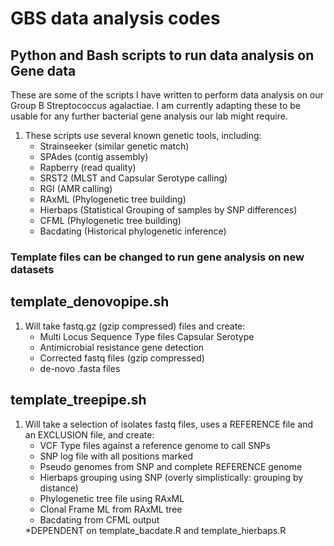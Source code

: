 # GBS data analysis codes
## Python and Bash scripts to run data analysis on Gene data
<p> These are some of the scripts I have written to perform data analysis on our Group B Streptococcus agalactiae. I am currently adapting these to be usable for any further bacterial gene analysis our lab might require.
</p>
<ol>
  <li>These scripts use several known genetic tools, including:<ul>
      <li>Strainseeker (similar genetic match)</li>
      <li>SPAdes (contig assembly)</li>
      <li>Rapberry (read quality)</li>
      <li>SRST2 (MLST and Capsular Serotype calling)</li>
      <li>RGI (AMR calling)</li>
      <li>RAxML (Phylogenetic tree building)</li>
      <li>Hierbaps (Statistical Grouping of samples by SNP differences)</li>
      <li>CFML (Phylogenetic tree building)</li>
      <li>Bacdating (Historical phylogenetic inference)</li>
    </ul></li>
</ol>


### Template files can be changed to run gene analysis on new datasets

## template_denovopipe.sh
<ol>
  <li>Will take fastq.gz (gzip compressed) files and create:<ul>
      <li>Multi Locus Sequence Type files Capsular Serotype</li>
      <li>Antimicrobial resistance gene detection</li>
      <li>Corrected fastq files (gzip compressed)</li>
      <li>de-novo .fasta files</li>
    </ul></li>
</ol>

## template_treepipe.sh
<ol>
  <li>Will take a selection of isolates fastq files, uses a REFERENCE file and an EXCLUSION file, and create: <ul>
      <li>VCF Type files against a reference genome to call SNPs</li>
      <li>SNP log file with all positions marked</li>
      <li>Pseudo genomes from SNP and complete REFERENCE genome</li>
      <li>Hierbaps grouping using SNP (overly simplistically: grouping by distance)</li>
      <li>Phylogenetic tree file using RAxML</li>
      <li>Clonal Frame ML from RAxML tree</li>
      <li>Bacdating from CFML output</li>
    </ul>*DEPENDENT on template_bacdate.R and template_hierbaps.R</li>
</ol>
